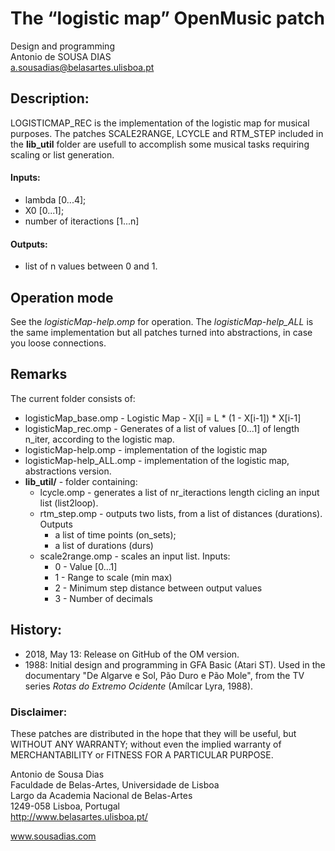 # The “logistic map” OpenMusic patch

Design and programming<br>
Antonio de SOUSA DIAS<br>
a.sousadias@belasartes.ulisboa.pt

## Description:
LOGISTICMAP_REC is the implementation of the logistic map for musical purposes.
The patches SCALE2RANGE, LCYCLE and RTM_STEP included in the __lib_util__ folder are usefull to accomplish some musical tasks requiring scaling or list generation.

#### Inputs:
- lambda [0...4];
- X0 [0...1]; 
- number of iteractions [1...n]
#### Outputs:
- list of n values between 0 and 1.

## Operation mode
See the _logisticMap-help.omp_ for operation. The _logisticMap-help_ALL_ is the same implementation but all patches turned into abstractions, in case you loose connections.

## Remarks
The current folder consists of:<br>
- logisticMap_base.omp - Logistic Map - X[i] = L * (1 - X[i-1]) * X[i-1]
- logisticMap_rec.omp - Generates of a list of values [0...1] of length n_iter, according to the logistic map.
- logisticMap-help.omp -  implementation of the logistic map
- logisticMap-help_ALL.omp -  implementation of the logistic map, abstractions version.
- __lib_util/__ - folder containing:
  - lcycle.omp - generates a list of nr_iteractions length cicling an input list (list2loop).
  - rtm_step.omp -  outputs two lists, from a list of distances (durations). Outputs
    - a list of time points (on_sets);
    - a list of durations (durs)
  - scale2range.omp -  scales an input list. Inputs:
    - 0 - Value [0...1]
    - 1 - Range to scale (min max)
    - 2 - Minimum step distance between output values
    - 3 - Number of decimals

## History:
- 2018, May 13: Release on GitHub of the OM version.
- 1988: Initial design and programming in GFA Basic (Atari ST). Used in the documentary "De Algarve e Sol, Pão Duro e Pão Mole", from the TV series _Rotas do Extremo Ocidente_ (Amílcar Lyra, 1988).


### Disclaimer:
These patches are distributed in the hope that they will be useful, but WITHOUT ANY WARRANTY; without even the implied warranty of MERCHANTABILITY or FITNESS FOR A PARTICULAR PURPOSE.


Antonio de Sousa Dias<br>
Faculdade de Belas-Artes, Universidade de Lisboa<br>
Largo da Academia Nacional de Belas-Artes<br>
1249-058 Lisboa, Portugal<br>
http://www.belasartes.ulisboa.pt/

www.sousadias.com


